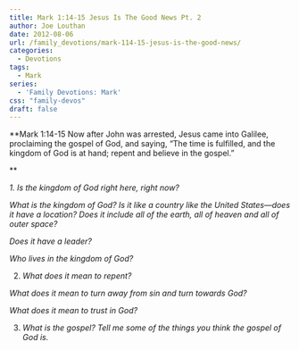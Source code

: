 ```yaml
---
title: Mark 1:14-15 Jesus Is The Good News Pt. 2
author: Joe Louthan
date: 2012-08-06
url: /family_devotions/mark-114-15-jesus-is-the-good-news/
categories:
  - Devotions
tags:
  - Mark
series:
  - 'Family Devotions: Mark'
css: "family-devos"
draft: false
---
```

**Mark 1:14-15 Now after John was arrested, Jesus came into Galilee, proclaiming the gospel of God, and saying, “The time is fulfilled, and the kingdom of God is at hand; repent and believe in the gospel.”
  
** 
  
_1. Is the kingdom of God right here, right now?_

_What is the kingdom of God? Is it like a country like the United States—does it have a location? Does it include all of the earth, all of heaven and all of outer space?_

_Does it have a leader?_

_Who lives in the kingdom of God?_

2. _What does it mean to repent?_

_What does it mean to turn away from sin and turn towards God?_

_What does it mean to trust in God?_

3. _What is the gospel? Tell me some of the things you think the gospel of God is._

&nbsp;



 [1]: https://i0.wp.com/theologic.us/wp-content/uploads/2012/08/feastofchristthekingpainting.jpg